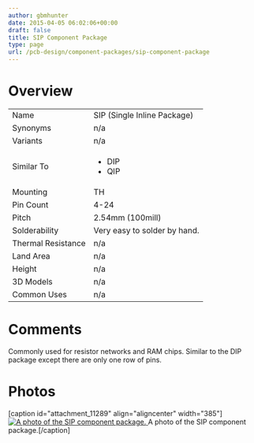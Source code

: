 ```yaml
---
author: gbmhunter
date: 2015-04-05 06:02:06+00:00
draft: false
title: SIP Component Package
type: page
url: /pcb-design/component-packages/sip-component-package
---
```


# Overview


<table >
<tbody >
<tr >

<td >Name
</td>

<td >SIP (Single Inline Package)
</td>
</tr>
<tr >

<td >Synonyms
</td>

<td >n/a
</td>
</tr>
<tr >

<td >Variants
</td>

<td >n/a
</td>
</tr>
<tr >

<td >Similar To
</td>

<td >



  * DIP
  * QIP


</td>
</tr>
<tr >

<td >Mounting
</td>

<td >TH
</td>
</tr>
<tr >

<td >Pin Count
</td>

<td >4-24
</td>
</tr>
<tr >

<td >Pitch
</td>

<td >2.54mm (100mill)
</td>
</tr>
<tr >

<td >Solderability
</td>

<td >Very easy to solder by hand.
</td>
</tr>
<tr >

<td >Thermal Resistance
</td>

<td >n/a
</td>
</tr>
<tr >

<td >Land Area
</td>

<td >n/a
</td>
</tr>
<tr >

<td >Height
</td>

<td >n/a
</td>
</tr>
<tr >

<td >3D Models
</td>

<td >n/a
</td>
</tr>
<tr >

<td >Common Uses
</td>

<td >n/a
</td>
</tr>
</tbody>
</table>


# Comments




Commonly used for resistor networks and RAM chips. Similar to the DIP package except there are only one row of pins.




# Photos


[caption id="attachment_11289" align="aligncenter" width="385"][![A photo of the SIP component package.](/images/2015/04/sip-component-package-photo.jpg)
](/images/2015/04/sip-component-package-photo.jpg) A photo of the SIP component package.[/caption]

